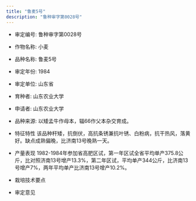 ```yaml
---
title: "鲁麦5号"
description: "鲁种审字第0028号"
---
```

* 审定编号:  鲁种审字第0028号

*  作物名称:  小麦

*  品种名称:  鲁麦5号

*  审定年份:  1984

*  审定单位:  山东省

* 育种者:  山东农业大学

*  申请者:  山东农业大学

*  品种来源:  以矮孟牛作母本，辐66作父本杂交育成。

*  特征特性
该品种秆矮，抗倒伏，高抗条锈兼抗叶锈、白粉病，抗干热风，落黄好。缺点成熟偏晚，比济南13号晚熟一天。

*  产量表现
1982-1984年参加省高肥区试，第一年区试全省平均单产375.8公斤，比对照济南13号增产13.3%，第二年区试，平均单产344公斤，比济南13号增产7%，两年平均单产比济南13号增产10.2%。

*  栽培技术要点


*  审定意见

